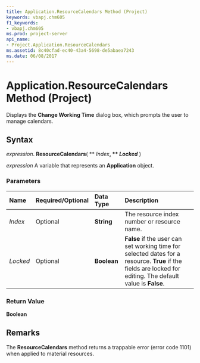 ```yaml
---
title: Application.ResourceCalendars Method (Project)
keywords: vbapj.chm605
f1_keywords:
- vbapj.chm605
ms.prod: project-server
api_name:
- Project.Application.ResourceCalendars
ms.assetid: 8c40cfad-ec40-43a4-5698-de5abaea7243
ms.date: 06/08/2017
---
```



# Application.ResourceCalendars Method (Project)

Displays the **Change Working Time** dialog box, which prompts the user to manage calendars.


## Syntax

 _expression_. **ResourceCalendars**( ** _Index_**, ** _Locked_** )

 _expression_ A variable that represents an **Application** object.


### Parameters



|**Name**|**Required/Optional**|**Data Type**|**Description**|
|:-----|:-----|:-----|:-----|
| _Index_|Optional|**String**|The resource index number or resource name.|
| _Locked_|Optional|**Boolean**|**False** if the user can set working time for selected dates for a resource. **True** if the fields are locked for editing. The default value is **False**.|

### Return Value

 **Boolean**


## Remarks

The **ResourceCalendars** method returns a trappable error (error code 1101) when applied to material resources.


